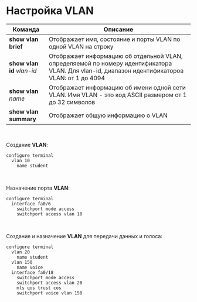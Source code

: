 # Настройка VLAN

| Команда | Описание |
|----------|---------|
| **show vlan brief**    | Отображает имя, состояние и порты VLAN по одной VLAN на строку  |
| **show vlan id** *vlan-id*    | Отображает информацию об отдельной VLAN, определяемой по номеру идентификатора VLAN. Для vlan-id, диапазон идентификаторов VLAN: от 1 до 4094  |
| **show vlan** *name*    | Отображает информацию об имени одной сети VLAN. Имя VLAN - это код ASCII размером от 1 до 32 символов  |
| **show vlan summary**    | Отображает общую информацию о VLAN  |

<br/>

Создание **VLAN**:
```
configure terminal
  vlan 10
    name student
```
<br/>

Назначение порта **VLAN**:
```
configure terminal
  interface fa0/6
    switchport mode access
    switchport access vlan 10
```
<br/>

Создание и назначение **VLAN** для передачи данных и голоса:
```
configure terminal
  vlan 20
    name student
  vlan 150
    name voice
  interface fa0/18
    switchport mode access
    switchport access vlan 20
    mls qos trust cos
    switchport voice vlan 150
```
